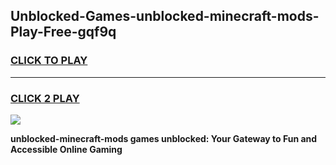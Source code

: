 
## Unblocked-Games-unblocked-minecraft-mods-Play-Free-gqf9q
<h3>
<a href="https://premium76.site?title=unblocked-minecraft-mods&ref=19M">CLICK TO PLAY</a></h3>
<hr>

<h3>
<a href="https://premium76.site?title=unblocked-minecraft-mods&ref=19M">CLICK 2 PLAY</a>
  
</h3>

<a href="https://premium76.site?title=unblocked-minecraft-mods&ref=19M"><img src="https://clearcache.store/games.png"></a>


**unblocked-minecraft-mods games unblocked: Your Gateway to Fun and Accessible Online Gaming**
